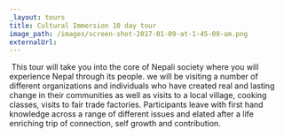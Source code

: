 ```yaml
---
_layout: tours
title: Cultural Immersion 10 day tour
image_path: /images/screen-shot-2017-01-09-at-1-45-09-am.png
externalUrl:
---
```



&nbsp;This tour will take you into the core of Nepali society where you will experience Nepal through its people. we will be visiting a number of different organizations and individuals who have created real and lasting change in their communities as well as visits to a local village, cooking classes, visits to fair trade factories. Participants leave with first hand knowledge across a range of different issues and elated after a life enriching trip of connection, self growth and contribution.&nbsp;
